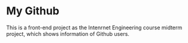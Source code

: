# My Github
This is a front-end project as the Intenrnet Engineering course midterm project, which shows information of Github users.

